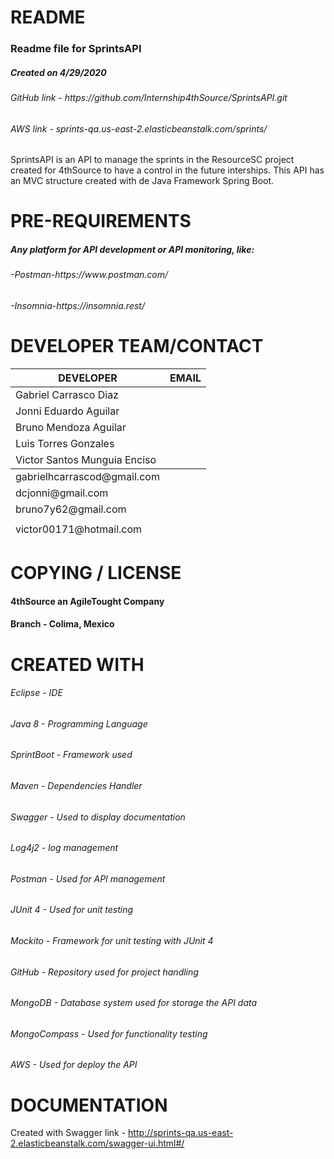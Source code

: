 # README
	
<h3>Readme file for SprintsAPI</h3>
<h5>Created on 4/29/2020</h5>
<h6>GitHub link - https://github.com/Internship4thSource/SprintsAPI.git</h6>
<h6>AWS link - sprints-qa.us-east-2.elasticbeanstalk.com/sprints/</h6>

<p>SprintsAPI is an API to manage the sprints in the ResourceSC project created
for 4thSource to have a control in the future interships. This API has an MVC 
structure created with de Java Framework Spring Boot.</p>

# PRE-REQUIREMENTS

<h5>Any platform for API development or API monitoring, like:</h5>
<h6>-Postman-https://www.postman.com/</h6>
<h6>-Insomnia-https://insomnia.rest/</h6>

# DEVELOPER TEAM/CONTACT

<table>
	<thead>
		<tr>
			<th scope="col">DEVELOPER</th>
			<th scope="col">EMAIL</th>
		</tr>
	</thead>
	<tbody>
		<tr><td>Gabriel Carrasco Diaz</td></tr>
		<tr><td>Jonni Eduardo Aguilar</td></tr>
		<tr><td>Bruno Mendoza Aguilar</td></tr>
		<tr><td>Luis Torres Gonzales</td></tr>
		<tr><td>Victor Santos Munguia Enciso</td></tr>
	</tbody>
	<tfoot>
		<tr> <td>gabrielhcarrascod@gmail.com</td> </tr>
		<tr> <td>dcjonni@gmail.com</td> </tr>
		<tr> <td>bruno7y62@gmail.com</td> </tr>
		<tr> <td></td> </tr>
		<tr> <td>victor00171@hotmail.com</td> </tr>
	</tfoot>
</table>

# COPYING / LICENSE

<h4>4thSource an AgileTought Company</h4>
<h4>Branch - Colima, Mexico</h4>

# CREATED WITH

<h6>Eclipse - IDE</h6>
<h6>Java 8 - Programming Language</h6>
<h6>SprintBoot - Framework used</h6>
<h6>Maven - Dependencies Handler</h6>
<h6>Swagger - Used to display documentation</h6>
<h6>Log4j2 - log management</h6>
<h6>Postman - Used for API management</h6>
<h6>JUnit 4 - Used for unit testing</h6>
<h6>Mockito - Framework for unit testing with JUnit 4</h6>
<h6>GitHub - Repository used for project handling</h6>
<h6>MongoDB - Database system used for storage the API data</h6>
<h6>MongoCompass - Used for functionality testing</h6>
<h6>AWS - Used for deploy the API</h6>

# DOCUMENTATION

Created with Swagger
link - http://sprints-qa.us-east-2.elasticbeanstalk.com/swagger-ui.html#/
